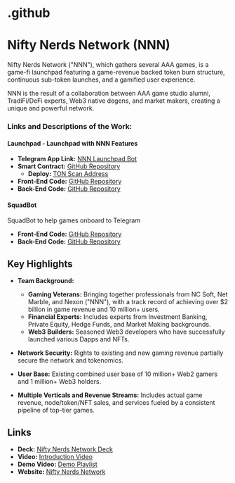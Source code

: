 # .github
# Nifty Nerds Network (NNN)

Nifty Nerds Network ("NNN"), which gathers several AAA games, is a game-fi launchpad featuring a game-revenue backed token burn structure, continuous sub-token launches, and a gamified user experience.

NNN is the result of a collaboration between AAA game studio alumni, TradiFi/DeFi experts, Web3 native degens, and market makers, creating a unique and powerful network.

### Links and Descriptions of the Work:

#### Launchpad - Launchpad with NNN Features

- **Telegram App Link:** [NNN Launchpad Bot](https://t.me/niftynerdsnetwork_bot)
- **Smart Contract:** [GitHub Repository](https://github.com/NiftyNerdsNetwork/nnn-smart-contract)
  - **Deploy:** [TON Scan Address](https://testnet.tonscan.org/address/EQBsklt-v9ftMsh1JXfn34oRAoj9OD6Ou3miSnzHSl0xLl8O)
- **Front-End Code:** [GitHub Repository](https://github.com/NiftyNerdsNetwork/NNN-TG-Mini-APP)
- **Back-End Code:** [GitHub Repository](https://github.com/NiftyNerdsNetwork/NNN-Backend-APIs)

#### SquadBot

SquadBot to help games onboard to Telegram

- **Front-End Code:** [GitHub Repository](https://github.com/YAY-LABS/TG_SquadWeb)
- **Back-End Code:** [GitHub Repository](https://github.com/YAY-LABS/TG-SquadBot)


## Key Highlights

- **Team Background:**
  - **Gaming Veterans:** Bringing together professionals from NC Soft, Net Marble, and Nexon ("NNN"), with a track record of achieving over $2 billion in game revenue and 10 million+ users.
  - **Financial Experts:** Includes experts from Investment Banking, Private Equity, Hedge Funds, and Market Making backgrounds.
  - **Web3 Builders:** Seasoned Web3 developers who have successfully launched various Dapps and NFTs.

- **Network Security:** Rights to existing and new gaming revenue partially secure the network and tokenomics.

- **User Base:** Existing combined user base of 10 million+ Web2 gamers and 1 million+ Web3 holders.

- **Multiple Verticals and Revenue Streams:** Includes actual game revenue, node/token/NFT sales, and services fueled by a consistent pipeline of top-tier games.

## Links

- **Deck:** [Nifty Nerds Network Deck](https://docsend.com/v/vtmh6/niftynerdsnetwork)
- **Video:** [Introduction Video](https://youtu.be/nZJSLw4xhd0)
- **Demo Video:** [Demo Playlist](https://www.youtube.com/playlist?list=PLMv5WMXiUnTiXKGfkngg_2RZvWqZJVrtW)
- **Website:** [Nifty Nerds Network](https://www.niftynerdsnetwork.com/)
